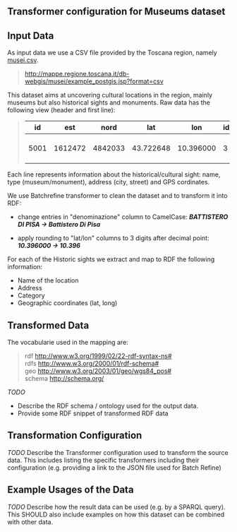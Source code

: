 Transformer configuration for Museums dataset
---------------------------------------------

## Input Data

As input data we use a CSV file provided by the Toscana region, namely [musei.csv](http://mappe.regione.toscana.it/db-webgis/musei/example_postgis.jsp?format=csv).
> http://mappe.regione.toscana.it/db-webgis/musei/example_postgis.jsp?format=csv

This dataset aims at uncovering cultural locations in the region, mainly museums but also historical sights and monuments. Raw data has the following view (header and first line):

> | id   | est     | nord    | lat       | lon       | id_tipologia | tipologia                         | id_categoria | categoria_prevalente      | denominazione                                                                                                          | indirizzo                        | localita                      | comune                     | provincia | numero_sedi |
> |------|---------|---------|-----------|-----------|--------------|-----------------------------------|--------------|---------------------------|------------------------------------------------------------------------------------------------------------------------|----------------------------------|-------------------------------|----------------------------|-----------|-------------|
 > | 5001 | 1612472 | 4842033 | 43.722648 | 10.396000 | 3 | Monumento o complesso monumentale | 1 | Arte | BATTISTERO DI PISA | Piazza del Duomo |  | Pisa | PI | 1 |
 >

Each line represents information about the historical/cultural sight: name, type (museum/monument), address (city, street) and GPS cordinates.

We use Batchrefine transformer to clean the dataset and to transform it into RDF:
* change entries in "denominazione" column to CamelCase: **_BATTISTERO DI PISA -> Battistero Di Pisa_**

* apply rounding to "lat/lon" columns to 3 digits after decimal point: **_10.396000 -> 10.396_**

For each of the Historic sights we extract and map to RDF the following information:

* Name of the location
* Address
* Category
* Geographic coordinates (lat, long)

## Transformed Data

The vocabularie used in the mapping are:

> rdf    <http://www.w3.org/1999/02/22-rdf-syntax-ns#>   
> rdfs	 <http://www.w3.org/2000/01/rdf-schema#>   
> geo	 <http://www.w3.org/2003/01/geo/wgs84_pos#>   
> schema <http://schema.org/>


*TODO*
* Describe the RDF schema / ontology used for the output data.
* Provide some RDF snippet of transformed RDF data

## Transformation Configuration

*TODO* Describe the Transformer configuration used to transform the source data. This includes listing the specific transformers including their configuration (e.g. providing a link to the JSON file used for Batch Refine)

## Example Usages of the Data

*TODO* Describe how the result data can be used (e.g. by a SPARQL query). This SHOULD also include examples on how this dataset can be combined with other data.
